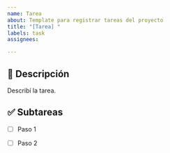 ```yaml
---
name: Tarea
about: Template para registrar tareas del proyecto
title: "[Tarea] "
labels: task
assignees: 

---
```


## 📝 Descripción
Describí la tarea.

## ✅ Subtareas
- [ ] Paso 1
- [ ] Paso 2


